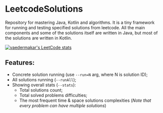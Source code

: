 # LeetcodeSolutions
Repository for mastering Java, Kotlin and algorithms.
It is a tiny framework for running and testing specified solutions from leetcode. All the main components and some of the solutions itself are written in Java, but most of the solutions are written in Kotlin.

[![vaedermakar's LeetCode stats](https://leetcode-stats-six.vercel.app/api?username=vaedermakar&theme=dark)](https://github.com/vaedermakar/leetcode-stats)

## Features:
- Concrete solution running (use `--run=N` arg, where N is solution ID);
- All solutions running (`--runAll`);
- Showing overall stats (`--stats`):  
    - Total solutions count;
    - Total solved problems difficulties;
    - The most frequent time & space solutions complexities (_Note that every problem can have multiple solutions_)

